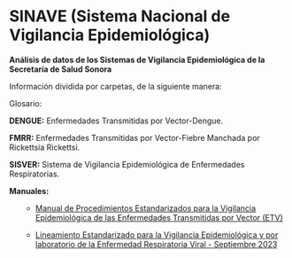 # SINAVE (Sistema Nacional de Vigilancia Epidemiológica)
**Análisis de datos de los Sistemas de Vigilancia Epidemiológica de la Secretaría de Salud Sonora**

Información dividida por carpetas, de la siguiente manera:

Glosario:

**DENGUE:** Enfermedades Transmitidas por Vector-Dengue.  

**FMRR:** Enfermedades Transmitidas por Vector-Fiebre Manchada por Rickettsia Rickettsi.  

**SISVER:** Sistema de Vigilancia Epidemiológica de Enfermedades Respiratorias.  



**Manuales:**  
<ul>

* [Manual de Procedimientos Estandarizados para la Vigilancia Epidemiológica de las Enfermedades Transmitidas por Vector (ETV)](https://epidemiologia.salud.gob.mx/gobmx/salud/documentos/manuales/36_Manual_ETV.pdf)

* [Lineamiento Estandarizado para la Vigilancia Epidemiológica y por laboratorio de la Enfermedad Respiratoria Viral - Septiembre 2023](https://www.gob.mx/cms/uploads/attachment/file/636504/Lineamiento_Estandarizado_Para_La_Vigilancia_Epidemiol_gica_Y_Por_Laboratorio_De_La_Enfermedad_Respiratoria_Viral_-_Septiembre_2023.pdf)

</ul>
